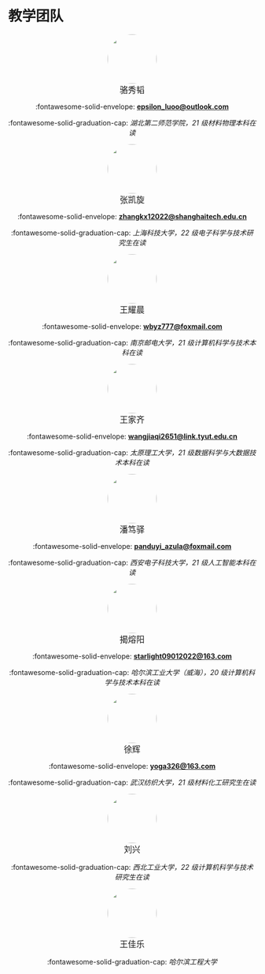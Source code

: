# 教学团队

<div align="center">
<!-- <img style="height: 100px; border-radius: 50%" src="https://sdn.geekzu.org/avatar/5d20b33b9f29623fd4772aca3599b6df"> -->
<img style="height: 100px; border-radius: 50%" src="../../images/team/xiutao_luo.jpg">
</div>
<div align="center" markdown>
<big>骆秀韬</big>

:fontawesome-solid-envelope: **<epsilon_luoo@outlook.com>**

:fontawesome-solid-graduation-cap: *湖北第二师范学院，21 级材料物理本科在读*
</div>

<div align="center">
<img style="height: 100px; border-radius: 50%" src="../../images/team/kaixuan_zhang.jpg">
</div>
<div align="center" markdown>
<big>张凯旋</big>

:fontawesome-solid-envelope: **<zhangkx12022@shanghaitech.edu.cn>**

:fontawesome-solid-graduation-cap: *上海科技大学，22 级电子科学与技术研究生在读*
</div>

<div align="center">
<img style="height: 100px; border-radius: 50%" src="../../images/team/yaocheng_wang.jpg">
</div>
<div align="center" markdown>
<big>王耀晨</big>

:fontawesome-solid-envelope: **<wbyz777@foxmail.com>**

:fontawesome-solid-graduation-cap: *南京邮电大学，21 级计算机科学与技术本科在读*
</div>

<div align="center">
<img style="height: 100px; border-radius: 50%" src="../../images/team/jiaqi_wang.jpg">
</div>
<div align="center" markdown>
<big>王家齐</big>

:fontawesome-solid-envelope: **<wangjiaqi2651@link.tyut.edu.cn>**

:fontawesome-solid-graduation-cap: *太原理工大学，21 级数据科学与大数据技术本科在读*
</div>

<div align="center">
<img style="height: 100px; border-radius: 50%" src="../../images/team/duyi_pan.jpg">
</div>
<div align="center" markdown>
<big>潘笃驿</big>

:fontawesome-solid-envelope: **<panduyi_azula@foxmail.com>**

:fontawesome-solid-graduation-cap: *西安电子科技大学，21 级人工智能本科在读*
</div>

<div align="center">
<img style="height: 100px; border-radius: 50%" src="../../images/team/rongyang_jie.jpg">
</div>
<div align="center" markdown>
<big>揭熔阳</big>

:fontawesome-solid-envelope: **<starlight09012022@163.com>**

:fontawesome-solid-graduation-cap: *哈尔滨工业大学（威海），20 级计算机科学与技术本科在读*
</div>

<div align="center">
<img style="height: 100px; border-radius: 50%" src="../../images/team/hui_xu.jpg">
</div>
<div align="center" markdown>
<big>徐辉</big>

:fontawesome-solid-envelope: **<yoga326@163.com>**

:fontawesome-solid-graduation-cap: *武汉纺织大学，21 级材料化工研究生在读*
</div>

<div align="center">
<img style="height: 100px; border-radius: 50%" src="../../images/team/xing_liu.jpg">
</div>
<div align="center" markdown>
<big>刘兴</big>

:fontawesome-solid-graduation-cap: *西北工业大学，22 级计算机科学与技术研究生在读*
</div>

<div align="center">
<img style="height: 100px; border-radius: 50%" src="../../images/team/jiale_wang.jpg">
</div>
<div align="center" markdown>
<big>王佳乐</big>

:fontawesome-solid-graduation-cap: *哈尔滨工程大学*
</div>